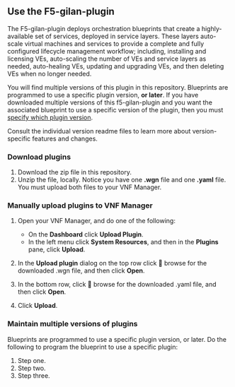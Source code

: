 ## Use the F5-gilan-plugin
The F5-gilan-plugin deploys orchestration blueprints that create a highly-available set of services, deployed in service layers. These layers auto-scale virtual machines and services to provide a complete and fully configured lifecycle management workflow; including, installing and licensing VEs, auto-scaling the number of VEs and service layers as needed, auto-healing VEs, updating and upgrading VEs, and then deleting VEs when no longer needed.

You will find multiple versions of this plugin in this repository. Blueprints are programmed to use a specific plugin version, **or later**. If you have downloaded multiple versions of this f5-gilan-plugin and you want the associated blueprint to use a specific version of the plugin, then you must [specify which plugin version](#multiversions).

Consult the individual version readme files to learn more about version-specific features and changes.

### Download plugins

1. Download the zip file in this repository.
2. Unzip the file, locally. Notice you have one **.wgn** file and one **.yaml** file. You must upload both files to your VNF Manager.

### Manually upload plugins to VNF Manager

1. Open your VNF Manager, and do one of the following:

   - On the **Dashboard** click **Upload Plugin**.
   - In the left menu click **System Resources**, and then in the **Plugins** pane, click **Upload**.
      
2. In the **Upload plugin** dialog on the top row click :paperclip: browse for the downloaded .wgn file, and then click **Open**.
4. In the bottom row, click :paperclip: browse for the downloaded .yaml file, and then click **Open**.
5. Click **Upload**.

### <a name="multiversions"></a>Maintain multiple versions of plugins
Blueprints are programmed to use a specific plugin version, or later. Do the following to program the blueprint to use a specific plugin:

1. Step one.
2. Step two.
3. Step three. 
